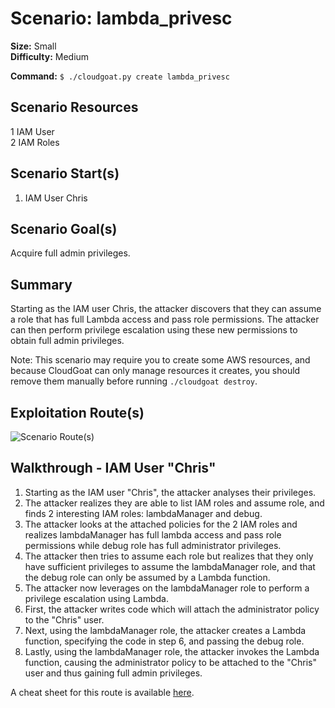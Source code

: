 
# Scenario: lambda_privesc

**Size:** Small  
**Difficulty:** Medium

**Command:** `$ ./cloudgoat.py create lambda_privesc`

## Scenario Resources

1 IAM User  
2 IAM Roles  

## Scenario Start(s)

1. IAM User Chris  

## Scenario Goal(s)

Acquire full admin privileges.
## Summary

Starting as the IAM user Chris, the attacker discovers that they can assume a role that has full Lambda access and pass role permissions. The attacker can then perform privilege escalation using these new permissions to obtain full admin privileges.  

Note: This scenario may require you to create some AWS resources, and because CloudGoat can only manage resources it creates, you should remove them manually before running `./cloudgoat destroy`.

## Exploitation Route(s)

![Scenario Route(s)](https://app.lucidchart.com/publicSegments/view/f1b7a749-dee0-4645-b305-add2a025b9cc/image.png)


## Walkthrough - IAM User "Chris"

1. Starting as the IAM user "Chris",  the attacker analyses their privileges.
2. The attacker realizes they are able to list IAM roles and assume role, and finds 2 interesting IAM roles: lambdaManager and debug.
3. The attacker looks at the attached policies for the 2 IAM roles and realizes lambdaManager has full lambda access and pass role permissions while debug role has full administrator privileges.
4. The attacker then tries to assume each role but realizes that they only have sufficient privileges to assume the lambdaManager role, and that the debug role can only be assumed by a Lambda function.
5. The attacker now leverages on the lambdaManager role to perform a privilege escalation using Lambda.
6. First, the attacker writes code which will attach the administrator policy to the "Chris" user.
7. Next, using the lambdaManager role, the attacker creates a Lambda function, specifying the code in step 6, and passing the debug role.
8. Lastly, using the lambdaManager role, the attacker invokes the Lambda function, causing the administrator policy to be attached to the "Chris" user and thus gaining full admin privileges.

A cheat sheet for this route is available [here](./cheat_sheet_chris.md).